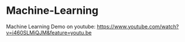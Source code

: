 # Machine-Learning
Machine Learning
Demo on youtube: https://www.youtube.com/watch?v=i460SLMiQJM&feature=youtu.be
